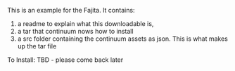 This is an example for the Fajita.
It contains:
  1) a readme to explain what this downloadable is,
  2) a tar that continuum nows how to install
  3) a src folder containing the continuum assets as json. This is what makes up the tar file

To Install:
  TBD - please come back later
